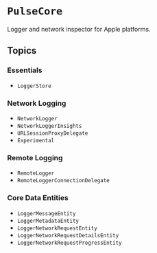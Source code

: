 # ``PulseCore``

Logger and network inspector for Apple platforms.

## Topics

### Essentials

- ``LoggerStore``

### Network Logging

- ``NetworkLogger``
- ``NetworkLoggerInsights``
- ``URLSessionProxyDelegate``
- ``Experimental``

### Remote Logging

- ``RemoteLogger``
- ``RemoteLoggerConnectionDelegate``

### Core Data Entities

- ``LoggerMessageEntity``
- ``LoggerMetadataEntity``
- ``LoggerNetworkRequestEntity``
- ``LoggerNetworkRequestDetailsEntity``
- ``LoggerNetworkRequestProgressEntity``
